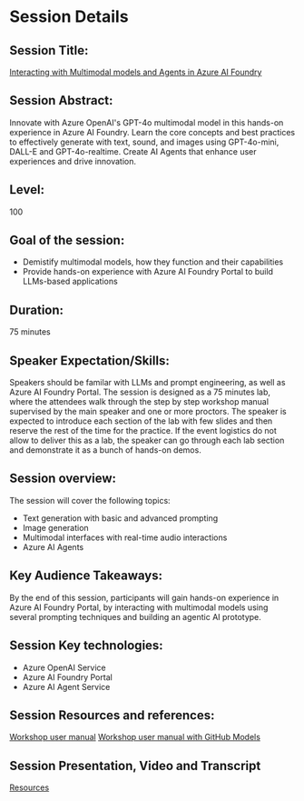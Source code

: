 # Session Details

## Session Title: 
[Interacting with Multimodal models and Agents in Azure AI Foundry](https://github.com/microsoft/aitour-interact-with-llms) 


## Session Abstract:
Innovate with Azure OpenAI's GPT-4o multimodal model in this hands-on experience in Azure AI Foundry. Learn the core concepts and best practices to effectively generate with text, sound, and images using GPT-4o-mini, DALL-E and GPT-4o-realtime. Create AI Agents that enhance user experiences and drive innovation.

## Level: 
100

## Goal of the session: 
* Demistify multimodal models, how they function and their capabilities
* Provide hands-on experience with Azure AI Foundry Portal to build LLMs-based applications

## Duration: 
75 minutes

## Speaker Expectation/Skills:
Speakers should be familar with LLMs and prompt engineering, as well as Azure AI Foundry Portal. 
The session is designed as a 75 minutes lab, where the attendees walk through the step by step workshop manual supervised by the main speaker and one or more proctors. The speaker is expected to introduce each section of the lab with few slides and then reserve the rest of the time for the practice. 
If the event logistics do not allow to deliver this as a lab, the speaker can go through each lab section and demonstrate it as a bunch of hands-on demos. 

## Session overview: 
The session will cover the following topics:
- Text generation with basic and advanced prompting
- Image generation 
- Multimodal interfaces with real-time audio interactions
- Azure AI Agents 

## Key Audience Takeaways:
By the end of this session, participants will gain hands-on experience in Azure AI Foundry Portal, by interacting with multimodal models using several prompting techniques and building an agentic AI prototype.

## Session Key technologies:
- Azure OpenAI Service
- Azure AI Foundry Portal
- Azure AI Agent Service


## Session Resources and references:
[Workshop user manual](https://github.com/microsoft/aitour-interact-with-llms/tree/main/lab)
[Workshop user manual with GitHub Models](https://github.com/BethanyJep/globalai-interact-with-llms/tree/main/lab/GitHub%20Models%20Workshop%20Instructions)


## Session Presentation, Video and Transcript
[Resources](https://github.com/microsoft/aitour-interact-with-llms/tree/main/session-delivery-resources)

